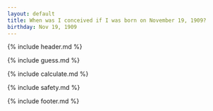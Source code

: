 ```yaml
---
layout: default
title: When was I conceived if I was born on November 19, 1909?
birthday: Nov 19, 1909
---
```


{% include header.md %}

{% include guess.md %}

{% include calculate.md %}

{% include safety.md %}

{% include footer.md %}



